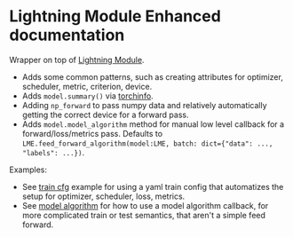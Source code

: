 # Lightning Module Enhanced documentation

Wrapper on top of [Lightning Module](https://pytorch-lightning.readthedocs.io/en/latest/common/lightning_module.html).

- Adds some common patterns, such as creating attributes for optimizer, scheduler, metric, criterion, device.
- Adds `model.summary()` via [torchinfo](https://github.com/TylerYep/torchinfo).
- Adding `np_forward` to pass numpy data and relatively automatically getting the correct device for a forward pass.
- Adds `model.model_algorithm` method for manual low level callback for a forward/loss/metrics pass. Defaults to
`LME.feed_forward_algorithm(model:LME, batch: dict={"data": ..., "labels": ...})`.


Examples:
- See [train cfg](train_cfg.md) example for using a yaml train config that automatizes the setup for
optimizer, scheduler, loss, metrics.
- See [model algorithm](model_algorithm.md) for how to use a model algorithm callback, for more complicated train
or test semantics, that aren't a simple feed forward.

